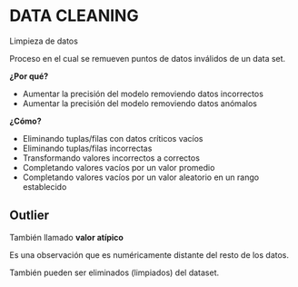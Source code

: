 # DATA CLEANING

Limpieza de datos

Proceso en el cual se remueven puntos de datos inválidos de un data set.

**¿Por qué?**

- Aumentar la precisión del modelo removiendo datos incorrectos
- Aumentar la precisión del modelo removiendo datos anómalos

**¿Cómo?**

- Eliminando tuplas/filas con datos críticos vacíos
- Eliminando tuplas/filas incorrectas
- Transformando valores incorrectos a correctos
- Completando valores vacíos por un valor promedio
- Completando valores vacíos por un valor aleatorio en un rango establecido

## Outlier

También llamado **valor atípico**

Es una observación que es numéricamente distante del resto de los datos.

También pueden ser eliminados (limpiados) del dataset.